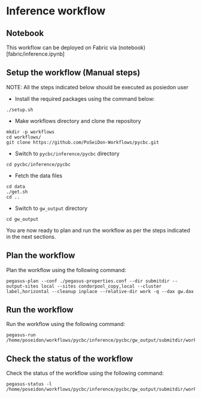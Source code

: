 # Inference workflow

## Notebook
This workflow can be deployed on Fabric via (notebook)[fabric/inference.ipynb]

## Setup the workflow (Manual steps)
NOTE: All the steps indicated below should be executed as posiedon user

- Install the required packages using the command below:
```
./setup.sh
```

- Make workflows directory and clone the repository
```
mkdir -p workflows
cd workflows/
git clone https://github.com/PoSeiDon-Workflows/pycbc.git
```

- Switch to `pycbc/inference/pycbc` directory
```
cd pycbc/inference/pycbc
```

- Fetch the data files
```
cd data
./get.sh
cd ..
```

- Switch to `gw_output` directory
```
cd gw_output
```

You are now ready to plan and run the workflow as per the steps indicated in the next sections.


## Plan the workflow
Plan the workflow using the following command:
```
pegasus-plan --conf ./pegasus-properties.conf --dir submitdir --output-sites local --sites condorpool_copy,local --cluster label,horizontal --cleanup inplace --relative-dir work -q --dax gw.dax
```

## Run the workflow
Run the workflow using the following command:
```
pegasus-run  /home/poseidon/workflows/pycbc/inference/pycbc/gw_output/submitdir/work
```

## Check the status of the workflow
Check the status of the workflow using the following command:
```
pegasus-status -l /home/poseidon/workflows/pycbc/inference/pycbc/gw_output/submitdir/work
```
